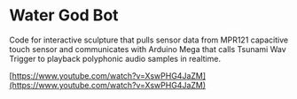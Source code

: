 # Water God Bot

Code for interactive sculpture that pulls sensor data from MPR121 capacitive touch sensor and communicates with Arduino Mega that calls Tsunami Wav Trigger to playback polyphonic audio samples in realtime.

[https://www.youtube.com/watch?v=XswPHG4JaZM](https://www.youtube.com/watch?v=XswPHG4JaZM)
